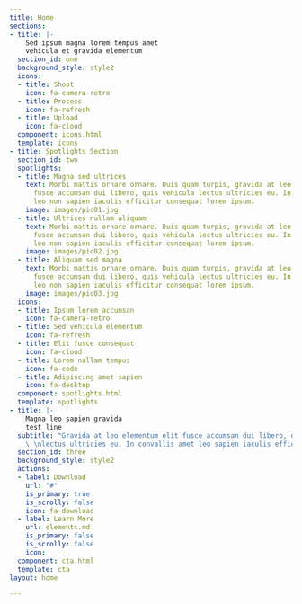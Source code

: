 ```yaml
---
title: Home
sections:
- title: |-
    Sed ipsum magna lorem tempus amet
    vehicula et gravida elementum
  section_id: one
  background_style: style2
  icons:
  - title: Shoot
    icon: fa-camera-retro
  - title: Process
    icon: fa-refresh
  - title: Upload
    icon: fa-cloud
  component: icons.html
  template: icons
- title: Spotlights Section
  section_id: two
  spotlights:
  - title: Magna sed ultrices
    text: Morbi mattis ornare ornare. Duis quam turpis, gravida at leo elementum elit
      fusce accumsan dui libero, quis vehicula lectus ultricies eu. In convallis amet
      leo non sapien iaculis efficitur consequat lorem ipsum.
    image: images/pic01.jpg
  - title: Ultrices nullam aliquam
    text: Morbi mattis ornare ornare. Duis quam turpis, gravida at leo elementum elit
      fusce accumsan dui libero, quis vehicula lectus ultricies eu. In convallis amet
      leo non sapien iaculis efficitur consequat lorem ipsum.
    image: images/pic02.jpg
  - title: Aliquam sed magna
    text: Morbi mattis ornare ornare. Duis quam turpis, gravida at leo elementum elit
      fusce accumsan dui libero, quis vehicula lectus ultricies eu. In convallis amet
      leo non sapien iaculis efficitur consequat lorem ipsum.
    image: images/pic03.jpg
  icons:
  - title: Ipsum lorem accumsan
    icon: fa-camera-retro
  - title: Sed vehicula elementum
    icon: fa-refresh
  - title: Elit fusce consequat
    icon: fa-cloud
  - title: Lorem nullam tempus
    icon: fa-code
  - title: Adipiscing amet sapien
    icon: fa-desktop
  component: spotlights.html
  template: spotlights
- title: |-
    Magna leo sapien gravida
    test line
  subtitle: "Gravida at leo elementum elit fusce accumsan dui libero, quis vehicula
    \ \nlectus ultricies eu. In convallis amet leo sapien iaculis efficitur."
  section_id: three
  background_style: style2
  actions:
  - label: Download
    url: "#"
    is_primary: true
    is_scrolly: false
    icon: fa-download
  - label: Learn More
    url: elements.md
    is_primary: false
    is_scrolly: false
    icon: 
  component: cta.html
  template: cta
layout: home

---
```

